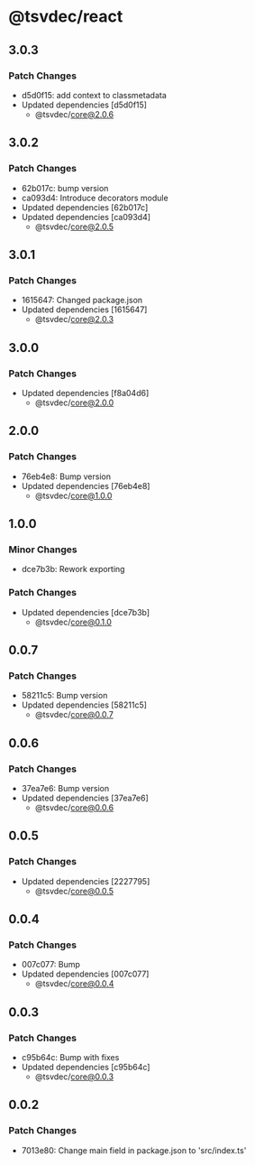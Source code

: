 # @tsvdec/react

## 3.0.3

### Patch Changes

- d5d0f15: add context to classmetadata
- Updated dependencies [d5d0f15]
  - @tsvdec/core@2.0.6

## 3.0.2

### Patch Changes

- 62b017c: bump version
- ca093d4: Introduce decorators module
- Updated dependencies [62b017c]
- Updated dependencies [ca093d4]
  - @tsvdec/core@2.0.5

## 3.0.1

### Patch Changes

- 1615647: Changed package.json
- Updated dependencies [1615647]
  - @tsvdec/core@2.0.3

## 3.0.0

### Patch Changes

- Updated dependencies [f8a04d6]
  - @tsvdec/core@2.0.0

## 2.0.0

### Patch Changes

- 76eb4e8: Bump version
- Updated dependencies [76eb4e8]
  - @tsvdec/core@1.0.0

## 1.0.0

### Minor Changes

- dce7b3b: Rework exporting

### Patch Changes

- Updated dependencies [dce7b3b]
  - @tsvdec/core@0.1.0

## 0.0.7

### Patch Changes

- 58211c5: Bump version
- Updated dependencies [58211c5]
  - @tsvdec/core@0.0.7

## 0.0.6

### Patch Changes

- 37ea7e6: Bump version
- Updated dependencies [37ea7e6]
  - @tsvdec/core@0.0.6

## 0.0.5

### Patch Changes

- Updated dependencies [2227795]
  - @tsvdec/core@0.0.5

## 0.0.4

### Patch Changes

- 007c077: Bump
- Updated dependencies [007c077]
  - @tsvdec/core@0.0.4

## 0.0.3

### Patch Changes

- c95b64c: Bump with fixes
- Updated dependencies [c95b64c]
  - @tsvdec/core@0.0.3

## 0.0.2

### Patch Changes

- 7013e80: Change main field in package.json to 'src/index.ts'
